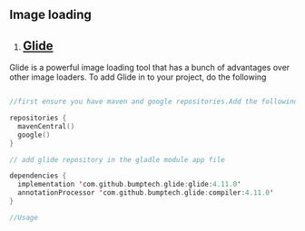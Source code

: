 ## Image loading

1. ## [Glide](https://www.google.com/url?sa=t&rct=j&q=&esrc=s&source=web&cd=&cad=rja&uact=8&ved=2ahUKEwikoaX5kPbrAhUFrxoKHcQeB8IQFjAAegQIAxAB&url=https%3A%2F%2Fgithub.com%2Fbumptech%2Fglide&usg=AOvVaw0fHFdq84xxgrLwKnRikfpc)

Glide is a powerful image loading tool that has a bunch of advantages over other image loaders. 
To add Glide in to your project, do the following
```Kotlin

//first ensure you have maven and google repositories.Add the followind to build.gradle file

repositories {
  mavenCentral()
  google()
}

// add glide repository in the gladle module app file

dependencies {
  implementation 'com.github.bumptech.glide:glide:4.11.0'
  annotationProcessor 'com.github.bumptech.glide:compiler:4.11.0'
}

//Usage

